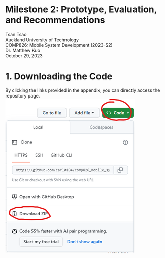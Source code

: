 Milestone 2: Prototype, Evaluation, and Recommendations
======

Tsan Tsao <br>
Auckland University of Technology <br>
COMP826: Mobile System Development (2023-S2) <br>
Dr. Matthew Kuo <br>
October 29, 2023 <br>

# 1. Downloading the Code
By clicking the links provided in the appendix, you can directly access the repository page.
![182355](images/182355.png)




